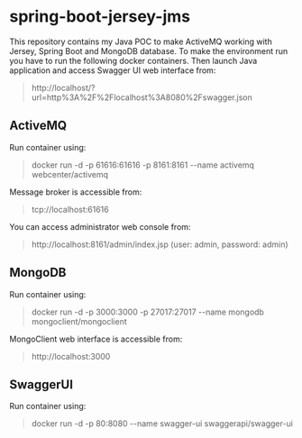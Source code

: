 # spring-boot-jersey-jms

This repository contains my Java POC to make ActiveMQ working with Jersey, Spring Boot and MongoDB database.
To make the environment run you have to run the following docker containers.
Then launch Java application and access Swagger UI web interface from:
> http://localhost/?url=http%3A%2F%2Flocalhost%3A8080%2Fswagger.json

## ActiveMQ

Run container using:
> docker run -d -p 61616:61616 -p 8161:8161 --name activemq webcenter/activemq

Message broker is accessible from:
> tcp://localhost:61616

You can access administrator web console from:
> http://localhost:8161/admin/index.jsp (user: admin, password: admin)

## MongoDB

Run container using:
> docker run -d -p 3000:3000 -p 27017:27017 --name mongodb mongoclient/mongoclient

MongoClient web interface is accessible from:
> http://localhost:3000

## SwaggerUI

Run container using:
> docker run -d -p 80:8080 --name swagger-ui swaggerapi/swagger-ui
